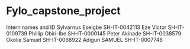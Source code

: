 # Fylo_capstone_project
Intern names and ID
Sylvarnus Eseigbe     SH-IT-0042113
Eze Victor            SH-IT-0109739
Phillip Obiri-Ibe     SH-IT-0000145
Peter Akinade         SH-IT-0038579
Okolie Samuel         SH-IT-0068922
Adigun SAMUEL         SH-IT-0007748

